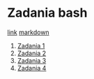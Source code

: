 Zadania bash
===================

[link](http://wbzyl.inf.ug.edu.pl/sp/exercises)
[markdown](http://daringfireball.net/projects/markdown/basics)

1. [Zadania 1](https://github.com/damianbraun/jpzadania/blob/master/zadania1.md)
2. [Zadania 2](https://github.com/damianbraun/jpzadania/blob/master/zadania2.md)
3. [Zadania 3](https://github.com/damianbraun/jpzadania/blob/master/zadania3.md)
4. [Zadania 4](https://github.com/damianbraun/jpzadania/blob/master/zadania4.md)

